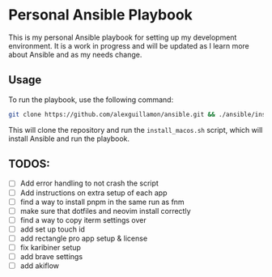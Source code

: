 # Personal Ansible Playbook

This is my personal Ansible playbook for setting up my development environment. It is a work in progress and will be updated as I learn more about Ansible and as my needs change.

## Usage

To run the playbook, use the following command:

```bash
git clone https://github.com/alexguillamon/ansible.git && ./ansible/install_macos.sh
```

This will clone the repository and run the `install_macos.sh` script, which will install Ansible and run the playbook.

## TODOS:

- [ ] Add error handling to not crash the script
- [ ] Add instructions on extra setup of each app
- [ ] find a way to install pnpm in the same run as fnm
- [ ] make sure that dotfiles and neovim install correctly
- [ ] find a way to copy iterm settings over
- [ ] add set up touch id
- [ ] add rectangle pro app setup & license
- [ ] fix karibiner setup
- [ ] add brave settings
- [ ] add akiflow
